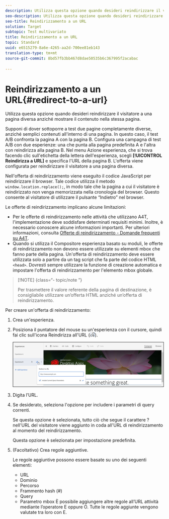 ```yaml
---
description: Utilizza questa opzione quando desideri reindirizzare il visitatore a una pagina diversa anziché mostrare il contenuto nella stessa pagina.
seo-description: Utilizza questa opzione quando desideri reindirizzare il visitatore a una pagina diversa anziché mostrare il contenuto nella stessa pagina.
seo-title: Reindirizzamento a un URL
solution: Target
subtopic: Test multivariato
title: Reindirizzamento a un URL
topic: Standard
uuid: e6515279-8a6e-4265-aa2d-700ee81eb143
translation-type: tm+mt
source-git-commit: 8bd57fb3bb467d8dae50535b6c367995f2acabac

---
```



# Reindirizzamento a un URL{#redirect-to-a-url}

Utilizza questa opzione quando desideri reindirizzare il visitatore a una pagina diversa anziché mostrare il contenuto nella stessa pagina.

Supponi di dover sottoporre a test due pagine completamente diverse, anziché semplici contenuti all'interno di una pagina. In questo caso, il test A/B confronta la pagina A con la pagina B. Configura una campagna di test A/B con due esperienze: una che punta alla pagina predefinita A e l'altra con reindirizza alla pagina B. Nel menu Azione esperienza, che si trova facendo clic sull'etichetta della lettera dell'esperienza, scegli **[!UICONTROL Reindirizza a URL]** e specifica l'URL della pagina B. L'offerta viene configurata per reindirizzare il visitatore a una pagina diversa.

Nell'offerta di reindirizzamento viene eseguito il codice JavaScript per reindirizzare il browser. Tale codice utilizza il metodo `window.location.replace();`, in modo tale che la pagina a cui il visitatore è reindirizzato non venga memorizzata nella cronologia del browser. Questo consente al visitatore di utilizzare il pulsante “Indietro” nel browser.

Le offerte di reindirizzamento implicano alcune limitazioni:

* Per le offerte di reindirizzamento nelle attività che utilizzano A4T, l'implementazione deve soddisfare determinati requisiti minimi. Inoltre, è necessario conoscere alcune informazioni importanti. Per ulteriori informazioni, consulta [Offerte di reindirizzamento - Domande frequenti su A4T](../../c-integrating-target-with-mac/a4t/r-a4t-faq/a4t-faq-redirect-offers.md#concept_21BF213F10E1414A9DCD4A98AF207905).
* Quando si utilizza il Compositore esperienza basato su moduli, le offerte di reindirizzamento non devono essere utilizzate su elementi mbox che fanno parte della pagina. Un'offerta di reindirizzamento deve essere utilizzata solo a partire da un tag script che fa parte del codice HTML `<head>`. Dovresti sempre utilizzare la funzione di creazione automatica e impostare l'offerta di reindirizzamento per l'elemento mbox globale.

>[!NOTE] {class=“- topic/note ”}
>
>Per trasmettere il valore referente della pagina di destinazione, è consigliabile utilizzare un’offerta HTML anziché un’offerta di reindirizzamento.

Per creare un'offerta di reindirizzamento:

1. Crea un'esperienza.
1. Posiziona il puntatore del mouse su un'esperienza con il cursore, quindi fai clic sull'icona Reindirizza all'URL (![](assets/icon_redirect_url.png)).

   ![](assets/exp_actions.png)

1. Digita l’URL.
1. Se desiderato, seleziona l'opzione per includere i parametri di query correnti.

   Se questa opzione è selezionata, tutto ciò che segue il carattere ? nell'URL del visitatore viene aggiunto in coda all'URL di reindirizzamento al momento del reindirizzamento.

   Questa opzione è selezionata per impostazione predefinita.
1. (Facoltativo) Crea regole aggiuntive.

   Le regole aggiuntive possono essere basate su uno dei seguenti elementi:

   * URL
   * Dominio
   * Percorso
   * Frammento hash (#)
   * Query
   * Parametro mbox
   È possibile aggiungere altre regole all’URL attività mediante l’operatore E oppure O. Tutte le regole aggiunte vengono valutate tra loro con E.
